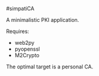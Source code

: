 #simpatiCA

A minimalistic PKI application.

Requires: 
  * web2py
  * pyopenssl
  * M2Crypto

The optimal target is a personal CA.
